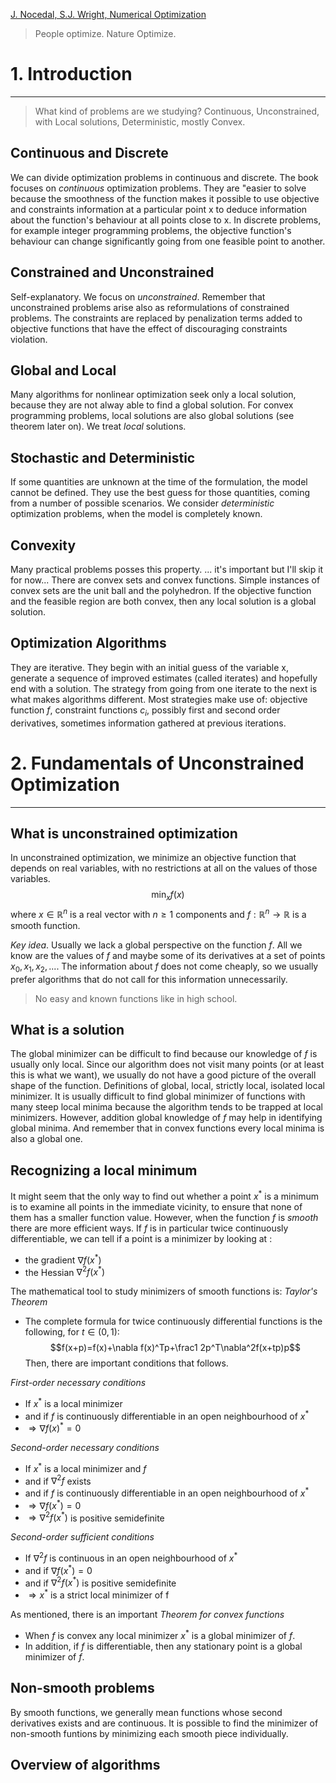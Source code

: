 [J. Nocedal, S.J. Wright, Numerical Optimization](https://www.math.uci.edu/~qnie/Publications/NumericalOptimization.pdf)

> People optimize. Nature Optimize.
# 1. Introduction
---
> What kind of problems are we studying?
> Continuous, Unconstrained, with Local solutions, Deterministic, mostly Convex.

## Continuous and Discrete
We can divide optimization problems in continuous and discrete.
The book focuses on *continuous* optimization problems.
They are "easier to solve because the smoothness of the function makes it possible to use objective and constraints information at a particular point x to deduce information about the function's behaviour at all points close to x.
In discrete problems, for example integer programming problems, the objective function's behaviour can change significantly going from one feasible point to another.

## Constrained and Unconstrained
Self-explanatory. We focus on *unconstrained*.
Remember that unconstrained problems arise also as reformulations of constrained problems. The constraints are replaced by penalization terms added to objective functions that have the effect of discouraging constraints violation.

## Global and Local
Many algorithms for nonlinear optimization seek only a local solution, because they are not alway able to find a global solution.
For convex programming problems, local solutions are also global solutions (see theorem later on). We treat *local* solutions.

## Stochastic and Deterministic
If some quantities are unknown at the time of the formulation, the model cannot be defined. They use the best guess for those quantities, coming from a number of possible scenarios.
We consider *deterministic* optimization problems, when the model is completely known.

## Convexity
Many practical problems posses this property.
... it's important but I'll skip it for now...
There are convex sets and convex functions.
Simple instances of convex sets are the unit ball and the polyhedron.
If the objective function and the feasible region are both convex, then any local solution is a global solution.

## Optimization Algorithms
They are iterative.
They begin with an initial guess of the variable x, generate a sequence of improved estimates (called iterates) and hopefully end with a solution.
The strategy from going from one iterate to the next is what makes algorithms different.
Most strategies make use of: objective function $f$, constraint functions $c_i$, possibly first and second order derivatives, sometimes information gathered at previous iterations.

# 2. Fundamentals of Unconstrained Optimization
---
## What is unconstrained optimization
In unconstrained optimization, we minimize an objective function that depends on real variables, with no restrictions at all on the values of those variables.
$$\min_{x}f(x)$$
where $x\in\mathbb{R}^n$ is a real vector with $n\geq1$ components and $f:\mathbb{R}^n\rightarrow\mathbb{R}$ is a smooth function.

*Key idea*.
Usually we lack a global perspective on the function $f$. All we know are the values of $f$ and maybe some of its derivatives at a set of points $x_0,x_1,x_2,...$.
The information about $f$ does not come cheaply, so we usually prefer algorithms that do not call for this information unnecessarily.
> No easy and known functions like in high school.

## What is a solution
The global minimizer can be difficult to find because our knowledge of $f$ is usually only local. Since our algorithm does not visit many points (or at least this is what we want), we usually do not have a good picture of the overall shape of the function.
Definitions of global, local, strictly local, isolated local minimizer.
It is usually difficult to find global minimizer of functions with many steep local minima because the algorithm tends to be trapped at local minimizers.
However, addition global knowledge of $f$ may help in identifying global minima.
And remember that in convex functions every local minima is also a global one.

## Recognizing a local minimum
It might seem that the only way to find out whether a point $x^*$ is a minimum is to examine all points in the immediate vicinity, to ensure that none of them has a smaller function value.
However, when the function $f$ is *smooth* there are more efficient ways.
If $f$ is in particular twice continuously differentiable, we can tell if a point is a minimizer by looking at :
- the gradient $\nabla f(x^*)$
- the Hessian $\nabla^2f(x^*)$

The mathematical tool to study minimizers of smooth functions is:
*Taylor's Theorem*
- The complete formula for twice continuously differential functions is the following, for $t\in (0,1)$:
$$f(x+p)=f(x)+\nabla f(x)^Tp+\frac1 2p^T\nabla^2f(x+tp)p$$
Then, there are important conditions that follows.

*First-order necessary conditions*
- If $x^*$ is a local minimizer
- and if $f$ is continuously differentiable in an open neighbourhood of $x^*$
- $\Rightarrow\nabla f(x)^*=0$

*Second-order necessary conditions*
- If $x^*$ is a local minimizer and $f$
- and if $\nabla^2f$ exists
- and if $f$ is continuously differentiable in an open neighbourhood of $x^*$
- $\Rightarrow\nabla f(x^*)=0$
- $\Rightarrow\nabla^2f(x^*)$ is positive semidefinite

*Second-order sufficient conditions*
- If $\nabla^2f$ is continuous in an open neighbourhood of $x^*$
- and if $\nabla f(x^*)=0$
- and if $\nabla^2f(x^*)$ is positive semidefinite
- $\Rightarrow x^*$ is a strict local minimizer of f

As mentioned, there is an important
*Theorem for convex functions*
- When $f$ is convex any local minimizer $x^*$ is a global minimizer of $f$.
- In addition, if $f$ is differentiable, then any stationary point is a global minimizer of $f$.

## Non-smooth problems
By smooth functions, we generally mean functions whose second derivatives exists and are continuous.
It is possible to find the minimizer of non-smooth funtions by minimizing each smooth piece individually.

## Overview of algorithms



